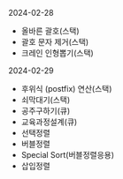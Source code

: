 2024-02-28
- 올바른 괄호(스택)
- 괄호 문자 제거(스택)
- 크레인 인형뽑기(스택)

2024-02-29
- 후위식 (postfix) 연산(스택)
- 쇠막대기(스택)
- 공주구하기(큐)
- 교육과정설계(큐)
- 선택정렬
- 버블정렬
- Special Sort(버블정렬응용)
- 삽입정렬
